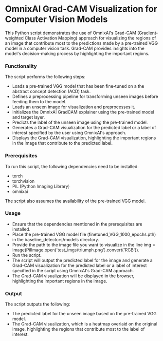 # OmnixAI Grad-CAM Visualization for Computer Vision Models
This Python script demonstrates the use of OmnixAI's Grad-CAM (Gradient-weighted Class Activation Mapping) approach for visualizing the regions of an image that contribute most to the predictions made by a pre-trained VGG model in a computer vision task. Grad-CAM provides insights into the model's decision-making process by highlighting the important regions.

### Functionality
The script performs the following steps:

- Loads a pre-trained VGG model that has been fine-tuned on a the abstract concept detection (ACD) task.
- Defines a preprocessing pipeline for transforming unseen images before feeding them to the model.
- Loads an unseen image for visualization and preprocesses it.
- Initializes the OmnixAI GradCAM explainer using the pre-trained model and target layer.
- Predicts the label of the unseen image using the pre-trained model.
- Generates a Grad-CAM visualization for the predicted label or a label of interest specified by the user using OmnixAI's approach.
- Displays the Grad-CAM visualization, highlighting the important regions in the image that contribute to the predicted label.

### Prerequisites
To run this script, the following dependencies need to be installed:

- torch
- torchvision
- PIL (Python Imaging Library)
- omnixai

The script also assumes the availability of the pre-trained VGG model.

### Usage
- Ensure that the dependencies mentioned in the prerequisites are installed.
- Place the pre-trained VGG model file (finetuned_VGG_1000_epochs.pth) in the baseline_detectors/models directory.
- Provide the path to the image file you want to visualize in the line img = Image(PilImage.open('test_imgs/triumph.png').convert('RGB')).
- Run the script.
- The script will output the predicted label for the image and generate a Grad-CAM visualization for the predicted label or a label of interest specified in the script using OmnixAI's Grad-CAM approach.
- The Grad-CAM visualization will be displayed in the browser, highlighting the important regions in the image.

### Output
The script outputs the following:

- The predicted label for the unseen image based on the pre-trained VGG model.
- The Grad-CAM visualization, which is a heatmap overlaid on the original image, highlighting the regions that contribute most to the label of interest.
